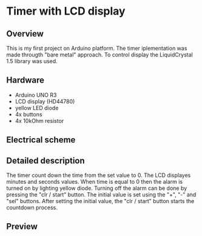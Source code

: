 # Timer with LCD display 

## Overview

This is my first project on Arduino platform. The timer iplementation was made througth "bare metal" approach. To control display the LiquidCrystal 1.5 library was used.

## Hardware

* Arduino UNO R3
* LCD display (HD44780)
* yellow LED diode
* 4x buttons 
* 4x 10kOhm resistor


## Electrical scheme



## Detailed description

The timer count down the time from the set value to 0. The LCD displayes minutes and seconds values. When time is equal to 0 then the alarm is turned on by lighting yellow diode. Turning off the alarm can be done by pressing the "clr / start" button. The initial value is set using the "+", "-" and "sel" buttons. After setting the initial value, the "clr / start" button starts the countdown process.

## Preview


